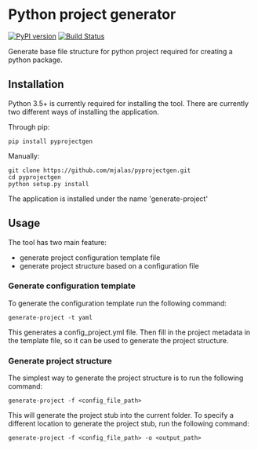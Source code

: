 # Python project generator
[![PyPI version](https://badge.fury.io/py/pyprojectgen.svg)](https://badge.fury.io/py/pyprojectgen)
[![Build Status](https://travis-ci.org/mjalas/pyprojectgen.svg?branch=master)](https://travis-ci.org/mjalas/pyprojectgen)

Generate base file structure for python project required for creating a python package.

## Installation

Python 3.5+ is currently required for installing the tool.
There are currently two different ways of installing the application.

Through pip:
```
pip install pyprojectgen
```

Manually:
```
git clone https://github.com/mjalas/pyprojectgen.git
cd pyprojectgen
python setup.py install
```

The application is installed under the name 'generate-project'

## Usage

The tool has two main feature:
- generate project configuration template file
- generate project structure based on a configuration file

### Generate configuration template

To generate the configuration template run the following command:
```
generate-project -t yaml
```
This generates a config_project.yml file. Then fill in the project metadata in the template file,
so it can be used to generate the project structure.

### Generate project structure

The simplest way to generate the project structure is to run the following command:
```
generate-project -f <config_file_path>
```
This will generate the project stub into the current folder.
To specify a different location to generate the project stub, run the following command:
```
generate-project -f <config_file_path> -o <output_path>
```
